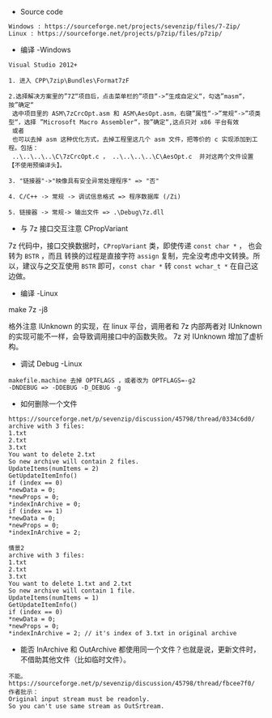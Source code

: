 ﻿
* Source code
~~~
Windows : https://sourceforge.net/projects/sevenzip/files/7-Zip/
Linux : https://sourceforge.net/projects/p7zip/files/p7zip/
~~~

* 编译 -Windows
~~~
Visual Studio 2012+

1. 进入 CPP\7zip\Bundles\Format7zF

2.选择解决方案里的”7Z“项目后，点击菜单栏的”项目“->”生成自定义“，勾选”masm“，按”确定“
 选中项目里的 ASM\7zCrcOpt.asm 和 ASM\AesOpt.asm，右键”属性“->”常规“->”项类型“，选择 ”Microsoft Macro Assembler“，按”确定“,这点只对 x86 平台有效
 或者
 也可以去掉 asm 这种优化方式，去掉工程里这几个 asm 文件，把等价的 c 实现添加到工程。包括：
 ..\..\..\..\C\7zCrcOpt.c ， ..\..\..\..\C\AesOpt.c  并对这两个文件设置【不使用预编译头】。
	
3. "链接器"->"映像具有安全异常处理程序" => "否"

4. C/C++ -> 常规 -> 调试信息格式 => 程序数据库 (/Zi)

5. 链接器 -> 常规-> 输出文件 => .\Debug\7z.dll
~~~

* 与 7z 接口交互注意 CPropVariant

7z 代码中，接口交换数据时，`CPropVariant` 类，即使传递 `const char *` ， 也会转为 `BSTR` ，而且
转换的过程是直接字符 `assign` 复制，完全没考虑中文转换。所以，建议与之交互使用 `BSTR` 即可，`const char *` 转 `const wchar_t *` 在自己这边做。



* 编译 -Linux

make 7z -j8

格外注意 IUnknown 的实现，在 linux 平台，调用者和 7z 内部两者对 IUnknown 的实现可能不一样，会导致调用接口中的函数失败。
7z 对 IUnknown 增加了虚析构。

* 调试 Debug -Linux
~~~
makefile.machine 去掉 OPTFLAGS ，或者改为 OPTFLAGS=-g2
-DNDEBUG => -DDEBUG -D_DEBUG -g 
~~~


* 如何删除一个文件
~~~
https://sourceforge.net/p/sevenzip/discussion/45798/thread/0334c6d0/
archive with 3 files:
1.txt
2.txt
3.txt
You want to delete 2.txt
So new archive will contain 2 files.
UpdateItems(numItems = 2)
GetUpdateItemInfo()
if (index == 0)
*newData = 0;
*newProps = 0;
*indexInArchive = 0;
if (index == 1)
*newData = 0;
*newProps = 0;
*indexInArchive = 2;

情景2
archive with 3 files:
1.txt
2.txt
3.txt
You want to delete 1.txt and 2.txt
So new archive will contain 1 file.
UpdateItems(numItems = 1)
GetUpdateItemInfo()
if (index == 0)
*newData = 0;
*newProps = 0;
*indexInArchive = 2; // it's index of 3.txt in original archive
~~~

* 能否 InArchive 和 OutArchive 都使用同一个文件？也就是说，更新文件时，不借助其他文件（比如临时文件）。
~~~
不能。
https://sourceforge.net/p/sevenzip/discussion/45798/thread/fbcee7f0/
作者批示：
Original input stream must be readonly.
So you can't use same stream as OutSrtream.
~~~